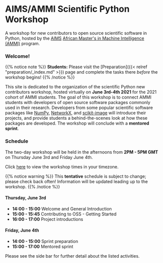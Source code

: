 # AIMS/AMMI Scientific Python Workshop

A workshop for new contributors to open source scientific software in Python,
hosted by the [AIMS][aims_landing]
[African Master's in Machine Intelligence (AMMI)][ammi_landing] program.

### Welcome!

{{% notice note %}}
**Students:** Please visit the [Preparation]({{< relref "preparation/_index.md" >}})
page and complete the tasks there *before* the workshop begins!
{{% /notice %}}

This site is dedicated to the organization of the scientific Python new
contributors workshop, hosted virtually on **June 3rd-4th 2021** for the
2021 cohort of AMMI students.
The goal of this workshop is to connect AMMI students with developers of
open source software packages commonly used in their research.
Developers from some popular scientific software packages like
[NumPy](https://numpy.org/), [NetworkX](https://networkx.org/),
and [scikit-image](https://scikit-image.org/) will introduce their projects,
and provide students a behind-the-scenes look at how these packages are
developed.
The workshop will conclude with a **mentored sprint**.

### Schedule

The two-day workshop will be held in the afternoons from **2PM - 5PM GMT** on
Thursday June 3rd and Friday June 4th.

Click [here][timeanddate] to view the workshop times in your timezone.

{{% notice warning %}}
This **tentative** schedule is subject to change; please check back often!
Information will be updated leading up to the workshop.
{{% /notice %}}

#### Thursday, June 3rd

 - **14:00 - 15:00** Welcome and General Introduction
 - **15:00 - 15:45** Contributing to OSS - Getting Started
 - **16:00 - 17:00** Project introductions

#### Friday, June 4th

 - **14:00 - 15:00** Sprint preparation
 - **15:00 - 17:00** Mentored sprint

Please see the side bar for further detail about the listed activities.

[aims_landing]: https://nexteinstein.org/
[ammi_landing]: https://aimsammi.org/
[timeanddate]: https://www.timeanddate.com/worldclock/fixedtime.html?msg=AMMI+OSS+Workshop&iso=20210603T14&p1=%3A&ah=3

